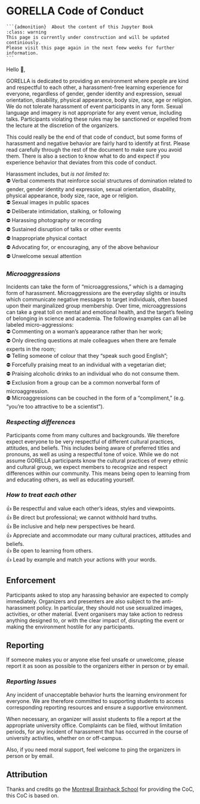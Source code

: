 # GORELLA Code of Conduct

````{margin}
```{admonition}  About the content of this Jupyter Book
:class: warning
This page is currently under construction and will be updated continiously. 
Please visit this page again in the next feew weeks for further information.
```
````

Hello 👋, 

GORELLA is dedicated to providing an environment where people are kind and
respectful to each other, a harassment-free learning experience for everyone,
regardless of gender, gender identity and expression, sexual orientation,
disability, physical appearance, body size, race, age or religion. We do not
tolerate harassment of event participants in any form. Sexual language and
imagery is not appropriate for any event venue, including talks. Participants
violating these rules may be sanctioned or expelled from the lecture at the
discretion of the organizers.

This could really be the end of that code of conduct, but some forms of
harassment and negative behavior are fairly hard to identify at first. Please
read carefully through the rest of the document to make sure you avoid them.
There is also a section to know what to do and expect if you experience behavior
that deviates from this code of conduct.

Harassment includes, but _is not limited to_:  
⛔ Verbal comments that reinforce social structures of domination related to
gender, gender identity and expression, sexual orientation, disability,
physical appearance, body size, race, age or religion.  
⛔ Sexual images in public spaces  
⛔ Deliberate intimidation, stalking, or following  
⛔ Harassing photography or recording  
⛔ Sustained disruption of talks or other events  
⛔ Inappropriate physical contact  
⛔ Advocating for, or encouraging, any of the above behaviour  
⛔ Unwelcome sexual attention  

### *Microaggressions*
Incidents can take the form of “microaggressions,” which is a damaging form of 
harassment. Microaggressions are the everyday slights or insults which
communicate negative messages to target individuals, often based upon their
marginalized group membership. Over time, microaggressions can take a great
toll on mental and emotional health, and the target’s feeling of belonging in
science and academia. The following examples can all be labeled
micro-aggressions:  
⛔ Commenting on a woman’s appearance rather than her work;  
⛔ Only directing questions at male colleagues when there are female experts
in the room;  
⛔ Telling someone of colour that they “speak such good English”;  
⛔ Forcefully praising meat to an individual with a vegetarian diet;  
⛔ Praising alcoholic drinks to an individual who do not consume them.  
⛔ Exclusion from a group can be a common nonverbal form of microaggression.  
⛔ Microaggressions can be couched in the form of a “compliment,”
(e.g. “you’re too attractive to be a scientist”).  

### *Respecting differences*  
Participants come from many cultures and backgrounds.
We therefore expect everyone to be very respectful of different cultural
practices, attitudes, and beliefs. This includes being aware of preferred
titles and pronouns, as well as using a respectful tone of voice.
While we do not assume GORELLA participants know the cultural practices of
every ethnic and cultural group, we expect members to recognize and respect
differences within our community. This means being open to learning from and
educating others, as well as educating yourself.

### *How to treat each other*  
👍 Be respectful and value each other’s ideas, styles and viewpoints.  
👍 Be direct but professional; we cannot withhold hard truths.  
👍 Be inclusive and help new perspectives be heard.  
👍 Appreciate and accommodate our many cultural practices, attitudes and beliefs.  
👍 Be open to learning from others.  
👍 Lead by example and match your actions with your words.  


## **Enforcement**
Participants asked to stop any harassing behavior are expected to comply
immediately. Organizers and presenters are also subject to the anti-harassment
policy. In particular, they should not use sexualized images, activities,
or other material. Event organisers may take action to redress anything designed
to, or with the clear impact of, disrupting the event or making the environment
hostile for any participants.

## **Reporting**
If someone makes you or anyone else feel unsafe or unwelcome, please report
it as soon as possible to the organizers either in person or by email.

### *Reporting Issues*

Any incident of unacceptable behavior hurts the learning environment for
everyone. We are therefore committed to supporting students to access
corresponding reporting resources and ensure a supportive environment.

When necessary, an organizer will assist students to file a report at the
appropriate university office. Complaints can be filed, without limitation
periods, for any incident of harassment that has occurred in the course of
university activities, whether on or off-campus. 

Also, if you need moral support, feel welcome to ping the organizers in person
or by email.


## Attribution
Thanks and credits go the [Montreal Brainhack School]() for providing the CoC,
this CoC is based on. 
